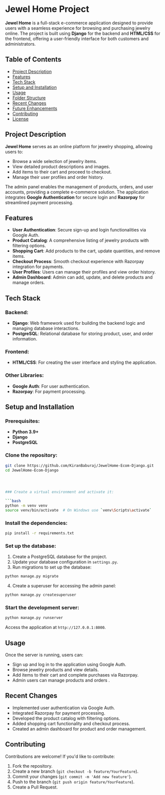 # Jewel Home Project

**Jewel Home** is a full-stack e-commerce application designed to provide users with a seamless experience for browsing and purchasing jewelry online. The project is built using **Django** for the backend and **HTML/CSS** for the frontend, offering a user-friendly interface for both customers and administrators.

## Table of Contents
- [Project Description](#project-description)
- [Features](#features)
- [Tech Stack](#tech-stack)
- [Setup and Installation](#setup-and-installation)
- [Usage](#usage)
- [Folder Structure](#folder-structure)
- [Recent Changes](#recent-changes)
- [Future Enhancements](#future-enhancements)
- [Contributing](#contributing)
- [License](#license)

## Project Description

**Jewel Home** serves as an online platform for jewelry shopping, allowing users to:
- Browse a wide selection of jewelry items.
- View detailed product descriptions and images.
- Add items to their cart and proceed to checkout.
- Manage their user profiles and order history.

The admin panel enables the management of products, orders, and user accounts, providing a complete e-commerce solution. The application integrates **Google Authentication** for secure login and **Razorpay** for streamlined payment processing.

## Features

- **User Authentication**: Secure sign-up and login functionalities via Google Auth.
- **Product Catalog**: A comprehensive listing of jewelry products with filtering options.
- **Shopping Cart**: Add products to the cart, update quantities, and remove items.
- **Checkout Process**: Smooth checkout experience with Razorpay integration for payments.
- **User Profiles**: Users can manage their profiles and view order history.
- **Admin Dashboard**: Admin can add, update, and delete products and manage orders.

## Tech Stack

### Backend:
- **Django**: Web framework used for building the backend logic and managing database interactions.
- **PostgreSQL**: Relational database for storing product, user, and order information.

### Frontend:
- **HTML/CSS**: For creating the user interface and styling the application.

### Other Libraries:
- **Google Auth**: For user authentication.
- **Razorpay**: For payment processing.

## Setup and Installation

### Prerequisites:
- **Python 3.9+**
- **Django**
- **PostgreSQL**

### Clone the repository:

```bash
git clone https://github.com/KiranBaburaj/JewelHome-Ecom-Django.git
cd JewelHome-Ecom-Django




### Create a virtual environment and activate it:

```bash
python -m venv venv
source venv/bin/activate  # On Windows use `venv\Scripts\activate`
```

### Install the dependencies:

```bash
pip install -r requirements.txt
```

### Set up the database:

1. Create a PostgreSQL database for the project.
2. Update your database configuration in `settings.py`.
3. Run migrations to set up the database:

```bash
python manage.py migrate
```

4. Create a superuser for accessing the admin panel:

```bash
python manage.py createsuperuser
```

### Start the development server:

```bash
python manage.py runserver
```

Access the application at `http://127.0.0.1:8000`.

## Usage

Once the server is running, users can:
- Sign up and log in to the application using Google Auth.
- Browse jewelry products and view details.
- Add items to their cart and complete purchases via Razorpay.
- Admin users can manage products and orders .


## Recent Changes

- Implemented user authentication via Google Auth.
- Integrated Razorpay for payment processing.
- Developed the product catalog with filtering options.
- Added shopping cart functionality and checkout process.
- Created an admin dashboard for product and order management.

## Contributing

Contributions are welcome! If you'd like to contribute:
1. Fork the repository.
2. Create a new branch (`git checkout -b feature/YourFeature`).
3. Commit your changes (`git commit -m 'Add new feature'`).
4. Push to the branch (`git push origin feature/YourFeature`).
5. Create a Pull Request.


